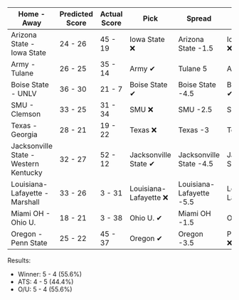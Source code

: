 Home - Away | Predicted Score | Actual Score | Pick | Spread | ATS Pick | O/U | O/U Pick
--- | --- | --- | --- | --- | --- | --- | ---
Arizona State - Iowa State | 24 - 26 | 45 - 19 | Iowa State ❌ | Arizona State -1.5 | Iowa State ❌ | 50 | Over ✔
Army - Tulane | 26 - 25 | 35 - 14 | Army ✔ | Tulane 5 | Army ✔ | 45.5 | Over ✔
Boise State - UNLV | 36 - 30 | 21 - 7 | Boise State ✔ | Boise State -4.5 | Boise State ✔ | 57.5 | Over ❌
SMU - Clemson | 33 - 25 | 31 - 34 | SMU ❌ | SMU -2.5 | SMU ❌ | 55.5 | Over ✔
Texas - Georgia | 28 - 21 | 19 - 22 | Texas ❌ | Texas -3 | Texas ❌ | 49.5 | Under ✔
Jacksonville State - Western Kentucky | 32 - 27 | 52 - 12 | Jacksonville State ✔ | Jacksonville State -4.5 | Jacksonville State ✔ | 62.5 | Under ❌
Louisiana-Lafayette - Marshall | 33 - 26 | 3 - 31 | Louisiana-Lafayette ❌ | Louisiana-Lafayette -5.5 | Louisiana-Lafayette ❌ | 57.5 | Over ❌
Miami OH - Ohio U. | 18 - 21 | 3 - 38 | Ohio U. ✔ | Miami OH -1.5 | Ohio U. ✔ | 44 | Under ✔
Oregon - Penn State | 25 - 22 | 45 - 37 | Oregon ✔ | Oregon -3.5 | Penn State ❌ | 50.5 | Under ❌


Results:
* Winner: 5 - 4 (55.6%)
* ATS: 4 - 5 (44.4%)
* O/U: 5 - 4 (55.6%)